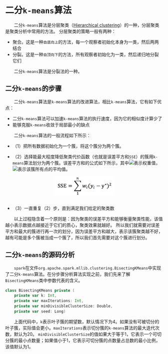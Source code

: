 # 二分`k-means`算法

&emsp;&emsp;二分`k-means`算法是分层聚类（[Hierarchical clustering](https://en.wikipedia.org/wiki/Hierarchical_clustering)）的一种，分层聚类是聚类分析中常用的方法。
分层聚类的策略一般有两种：

- 聚合。这是一种`自底向上`的方法，每一个观察者初始化本身为一类，然后两两结合
- 分裂。这是一种`自顶向下`的方法，所有观察者初始化为一类，然后递归地分裂它们

&emsp;&emsp;二分`k-means`算法是分裂法的一种。

## 二分`k-means`的步骤

&emsp;&emsp;二分`k-means`算法是`k-means`算法的改进算法，相比`k-means`算法，它有如下优点：

- 二分`k-means`算法可以加速`k-means`算法的执行速度，因为它的相似度计算少了
- 能够克服`k-means`收敛于局部最小的缺点

&emsp;&emsp;二分`k-means`算法的一般流程如下所示：

- （1）把所有数据初始化为一个簇，将这个簇分为两个簇。

- （2）选择能最大程度降低聚类代价函数（也就是误差平方和`SSE`）的簇用`k-means`算法划分为两个簇。误差平方和的公式如下所示，其中<img src="http://www.forkosh.com/mathtex.cgi?{w}_{i}">表示权重值，<img src="http://www.forkosh.com/mathtex.cgi?{y}^{*}">表示该簇所有点的平均值。

<div  align="center"><img src="imgs/dis-k-means.1.1.png" width = "195" height = "60" alt="1.1" align="center" /></div><br />

- （3）一直重复（2）步，直到满足我们给定的聚类数

&emsp;&emsp;以上过程隐含着一个原则是：因为聚类的误差平方和能够衡量聚类性能，该值越小表示数据点越接近于它们的质心，聚类效果就越好。
所以我们就需要对误差平方和最大的簇进行再一次的划分，因为误差平方和越大，表示该簇聚类越不好，越有可能是多个簇被当成一个簇了，所以我们首先需要对这个簇进行划分。

## 二分`k-means`的源码分析

&emsp;&emsp;`spark`在文件`org.apache.spark.mllib.clustering.BisectingKMeans`中实现了二分`k-means`算法。在分步骤分析算法实现之前，我们先来了解`BisectingKMeans`类中参数代表的含义。

```scala
class BisectingKMeans private (
    private var k: Int,
    private var maxIterations: Int,
    private var minDivisibleClusterSize: Double,
    private var seed: Long)
```

&emsp;&emsp;上面代码中，`k`表示叶子簇的期望数，默认情况下为4。如果没有可被切分的叶子簇，实际值会更小。`maxIterations`表示切分簇的`k-means`算法的最大迭代次数，默认为20。
`minDivisibleClusterSize`的值如果大于等于1，它表示一个可切分簇的最小点数量；如果值小于1，它表示可切分簇的点数量占总数的最小比例，该值默认为1。





